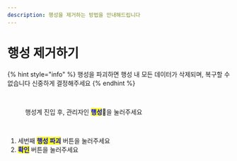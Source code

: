 ```yaml
---
description: 행성을 제거하는 방법을 안내해드립니다
---
```


# 행성 제거하기

{% hint style="info" %}
행성을 파괴하면 행성 내 모든 데이터가 삭제되며, 복구할 수 없습니다 신중하게 결정해주세요
{% endhint %}

<figure><img src="../../../.gitbook/assets/스크린샷 2023-11-20 오후 10.27.38.png" alt=""><figcaption><p>행성계 진입 후, 관리자인 <mark style="color:blue;"><strong>행성</strong></mark>을 눌러주세요  </p></figcaption></figure>

<figure><img src="../../../.gitbook/assets/스크린샷-2023-11-20-오후-10.27.49.png" alt=""><figcaption></figcaption></figure>

1. 세번째 <mark style="color:blue;">**행성 파괴**</mark> 버튼을 눌러주세요
2. <mark style="color:blue;">**확인**</mark> 버튼을 눌러주세요&#x20;
